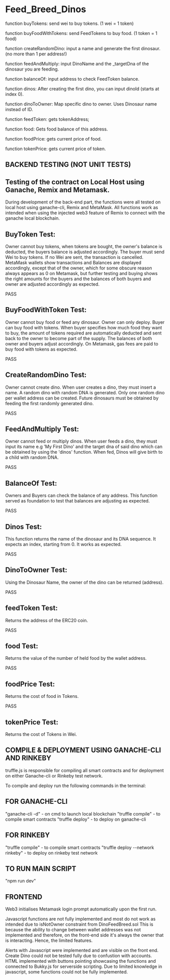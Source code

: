 # Feed_Breed_Dinos

function buyTokens: send wei to buy tokens. (1 wei = 1 token)

function buyFoodWithTokens: send FeedTokens to buy food. (1 token = 1 food)

function createRandomDino: input a name and generate the first dinosaur. (no more than 1 per address!)

function feedAndMultiply: input DinoName and the _targetDna of the dinosaur you are feeding.

function balanceOf: input address to check FeedToken balance.

function dinos: After creating the first dino, you can input dinoId (starts at index 0).

function dinoToOwner: Map specific dino to owner. Uses Dinosaur name instead of ID.

function feedToken: gets tokenAddress;

function food: Gets food balance of this address.

function foodPrice: gets current price of food.

function tokenPrice: gets current price of token.

## BACKEND TESTING (NOT UNIT TESTS)
## Testing of the contract on Local Host using Ganache, Remix and Metamask.

During development of the back-end part, the functions were all tested on local host using ganache-cli, Remix and MetaMask.
All functions work as intended when using the injected web3 feature of Remix to connect with the ganache local blockchain.

## BuyToken Test:
Owner cannot buy tokens, when tokens are bought, the owner's balance is deducted, the buyers balance is adjusted accordingly.
The buyer must send Wei to buy tokens. If no Wei are sent, the transaction is cancelled. MetaMask wallets show transactions and
Balances are displayed accordingly, except that of the owner, which for some obscure reason always appears as 0 on Metamask,
but further testing and buying shows the right amounts for the buyers and the balances of both buyers and owner are adjusted accordingly as expected.

PASS
## BuyFoodWithToken Test:
Owner cannot buy food or feed any dinosaur. Owner can only deploy. Buyer can buy food with tokens. When buyer specifies how much food they want
to buy, the amount of tokens required are automatically deducted and sent back to the owner to become part of the supply. The balances of both
owner and buyers adjust accordingly. On Metamask, gas fees are paid to buy food with tokens as expected.

PASS
## CreateRandomDino Test:
Owner cannot create dino. When user creates a dino, they must insert a name. A random dino with random DNA is generated.
Only one random dino per wallet address can be created. Future dinosaurs must be obtained by feeding the first randomly generated dino.

PASS
## FeedAndMultiply Test: 
Owner cannot feed or multiply dinos. When user feeds a dino, they must input its name e.g 'My First Dino' and the target dna of said dino
which can be obtained by using the 'dinos' function. When fed, Dinos will give birth to a child with random DNA.

PASS
## BalanceOf Test:
Owners and Buyers can check the balance of any address. This function served as foundation to test that balances are adjusting as expected.

PASS
## Dinos Test:
This function returns the name of the dinosaur and its DNA sequence. It expects an index, starting from 0. It works as expected.

PASS
## DinoToOwner Test:
Using the Dinosaur Name, the owner of the dino can be returned (address).

PASS

## feedToken Test:
Returns the address of the ERC20 coin.

PASS
## food Test:
Returns the value of the number of held food by the wallet address. 

PASS
## foodPrice Test:
Returns the cost of food in Tokens.

PASS
## tokenPrice Test:
Returns the cost of Tokens in Wei.

## COMPILE & DEPLOYMENT USING GANACHE-CLI AND RINKEBY 
truffle.js is responsible for compiling all smart contracts and for deployment on either Ganache-cli or Rinkeby test network.

To compile and deploy run the following commands in the terminal:
  ## FOR GANACHE-CLI
  "ganache-cli -d" - on cmd to launch local blockchain
  "truffle compile" - to compile smart contracts
  "truffle deploy" - to deploy on ganache-cli

  ## FOR RINKEBY
  "truffle compile" - to compile smart contracts
  "truffle deploy --network rinkeby" - to deploy on rinkeby test network

  ## TO RUN MAIN SCRIPT
  "npm run dev"

## FRONTEND 

Web3 initialises Metamask login prompt automatically upon the first run.

Javascript functions are not fully implemented and most do not work as intended due to isNotOwner constraint from DinoFeedBreed.sol
This is because the ability to change between wallet addresses was not implemented and therefore, on the front-end side it's always
the owner that is interacting. Hence, the limited features. 

Alerts with Javascript were implemented and are visible on the front end. Create Dino could not be tested fully due to confustion with accounts. HTML implemented  with buttons pointing showcasing the functions and connected to Bukky.js for serverside scripting. Due to limited knowledge in javascript, some functions could not be fully implemented.

